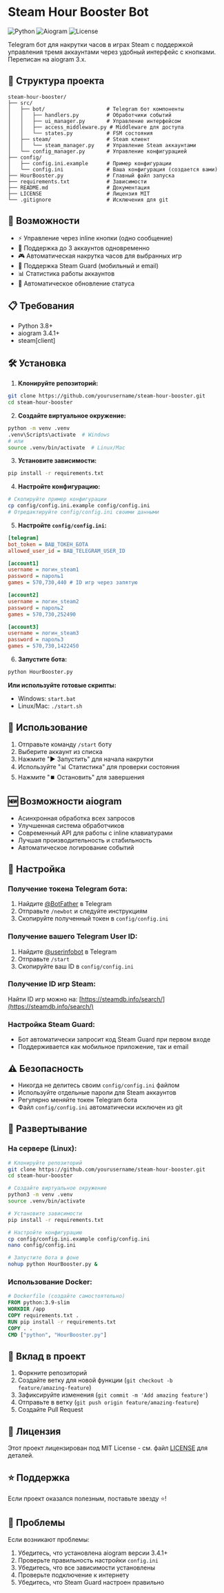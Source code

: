 # Steam Hour Booster Bot

![Python](https://img.shields.io/badge/python-3.8+-blue.svg)
![Aiogram](https://img.shields.io/badge/aiogram-3.4.1+-green.svg)
![License](https://img.shields.io/badge/license-MIT-yellow.svg)

Telegram бот для накрутки часов в играх Steam с поддержкой управления тремя аккаунтами через удобный интерфейс с кнопками. Переписан на aiogram 3.x.

## 📁 Структура проекта

```
steam-hour-booster/
├── src/
│   ├── bot/                    # Telegram бот компоненты
│   │   ├── handlers.py         # Обработчики событий
│   │   ├── ui_manager.py       # Управление интерфейсом
│   │   ├── access_middleware.py # Middleware для доступа
│   │   └── states.py           # FSM состояния
│   ├── steam/                  # Steam клиент
│   │   └── steam_manager.py    # Управление Steam аккаунтами
│   └── config_manager.py       # Управление конфигурацией
├── config/
│   ├── config.ini.example      # Пример конфигурации
│   └── config.ini              # Ваша конфигурация (создается вами)
├── HourBooster.py              # Главный файл запуска
├── requirements.txt            # Зависимости
├── README.md                   # Документация
├── LICENSE                     # Лицензия MIT
└── .gitignore                  # Исключения для git
```

## 🚀 Возможности

- ⚡ Управление через inline кнопки (одно сообщение)
- 👥 Поддержка до 3 аккаунтов одновременно
- 🎮 Автоматическая накрутка часов для выбранных игр
- 🔐 Поддержка Steam Guard (мобильный и email)
- 📊 Статистика работы аккаунтов
- 🔄 Автоматическое обновление статуса

## 📋 Требования

- Python 3.8+
- aiogram 3.4.1+
- steam[client]

## 🛠️ Установка

1. **Клонируйте репозиторий:**
```bash
git clone https://github.com/yourusername/steam-hour-booster.git
cd steam-hour-booster
```

2. **Создайте виртуальное окружение:**
```bash
python -m venv .venv
.venv\Scripts\activate  # Windows
# или
source .venv/bin/activate  # Linux/Mac
```

3. **Установите зависимости:**
```bash
pip install -r requirements.txt
```

4. **Настройте конфигурацию:**
```bash
# Скопируйте пример конфигурации
cp config/config.ini.example config/config.ini
# Отредактируйте config/config.ini своими данными
```

5. **Настройте `config/config.ini`:**
```ini
[telegram]
bot_token = ВАШ_ТОКЕН_БОТА
allowed_user_id = ВАШ_TELEGRAM_USER_ID

[account1]
username = логин_steam1
password = пароль1
games = 570,730,440 # ID игр через запятую

[account2]
username = логин_steam2
password = пароль2
games = 570,730,252490

[account3]
username = логин_steam3
password = пароль3
games = 570,730,1422450
```

6. **Запустите бота:**
```bash
python HourBooster.py
```

**Или используйте готовые скрипты:**
- Windows: `start.bat`
- Linux/Mac: `./start.sh`

## 🎯 Использование

1. Отправьте команду `/start` боту
2. Выберите аккаунт из списка
3. Нажмите "▶️ Запустить" для начала накрутки
4. Используйте "📊 Статистика" для проверки состояния
5. Нажмите "⏹️ Остановить" для завершения

## 🆕 Возможности aiogram

- Асинхронная обработка всех запросов
- Улучшенная система обработчиков
- Современный API для работы с inline клавиатурами
- Лучшая производительность и стабильность
- Автоматическое логирование событий

## 🔧 Настройка

### Получение токена Telegram бота:
1. Найдите [@BotFather](https://t.me/botfather) в Telegram
2. Отправьте `/newbot` и следуйте инструкциям
3. Скопируйте полученный токен в `config/config.ini`

### Получение вашего Telegram User ID:
1. Найдите [@userinfobot](https://t.me/userinfobot) в Telegram
2. Отправьте `/start`
3. Скопируйте ваш ID в `config/config.ini`

### Получение ID игр Steam:
Найти ID игр можно на: [https://steamdb.info/search/](https://steamdb.info/search/)

### Настройка Steam Guard:
- Бот автоматически запросит код Steam Guard при первом входе
- Поддерживается как мобильное приложение, так и email

## ⚠️ Безопасность

- Никогда не делитесь своим `config/config.ini` файлом
- Используйте отдельные пароли для Steam аккаунтов
- Регулярно меняйте токен Telegram бота
- Файл `config/config.ini` автоматически исключен из git

## 🚀 Развертывание

### На сервере (Linux):
```bash
# Клонируйте репозиторий
git clone https://github.com/yourusername/steam-hour-booster.git
cd steam-hour-booster

# Создайте виртуальное окружение
python3 -m venv .venv
source .venv/bin/activate

# Установите зависимости
pip install -r requirements.txt

# Настройте конфигурацию
cp config/config.ini.example config/config.ini
nano config/config.ini

# Запустите бота в фоне
nohup python HourBooster.py &
```

### Использование Docker:
```dockerfile
# Dockerfile (создайте самостоятельно)
FROM python:3.9-slim
WORKDIR /app
COPY requirements.txt .
RUN pip install -r requirements.txt
COPY . .
CMD ["python", "HourBooster.py"]
```

## 🤝 Вклад в проект

1. Форкните репозиторий
2. Создайте ветку для новой функции (`git checkout -b feature/amazing-feature`)
3. Зафиксируйте изменения (`git commit -m 'Add amazing feature'`)
4. Отправьте в ветку (`git push origin feature/amazing-feature`)
5. Создайте Pull Request

## 📄 Лицензия

Этот проект лицензирован под MIT License - см. файл [LICENSE](LICENSE) для деталей.

## ⭐ Поддержка

Если проект оказался полезным, поставьте звезду ⭐!

## 🐛 Проблемы

Если возникают проблемы:
1. Убедитесь, что установлена aiogram версии 3.4.1+
2. Проверьте правильность настройки `config.ini`
3. Убедитесь, что все зависимости установлены
4. Проверьте подключение к интернету
5. Убедитесь, что Steam Guard настроен правильно
